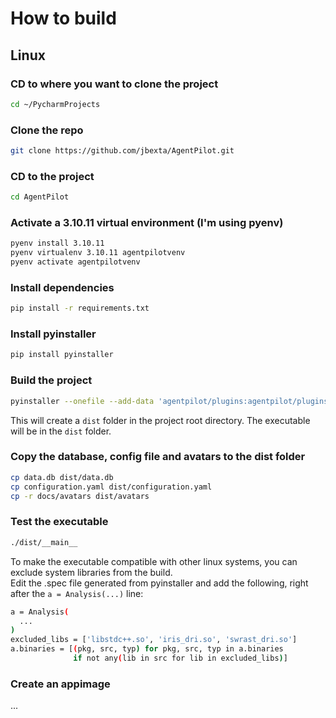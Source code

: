 # How to build

## Linux

### CD to where you want to clone the project

```bash
cd ~/PycharmProjects
```

### Clone the repo
    
```bash
git clone https://github.com/jbexta/AgentPilot.git
```

### CD to the project

```bash
cd AgentPilot
```


### Activate a 3.10.11 virtual environment (I'm using pyenv)

```bash
pyenv install 3.10.11
pyenv virtualenv 3.10.11 agentpilotvenv
pyenv activate agentpilotvenv
```


### Install dependencies

```bash
pip install -r requirements.txt
```

### Install pyinstaller

```bash
pip install pyinstaller
```

### Build the project

```bash
pyinstaller --onefile --add-data 'agentpilot/plugins:agentpilot/plugins' --hidden-import=tiktoken_ext.openai_public --hidden-import=tiktoken_ext agentpilot/__main__.py
```

This will create a `dist` folder in the project root directory. The executable will be in the `dist` folder.

### Copy the database, config file and avatars to the dist folder

```bash
cp data.db dist/data.db
cp configuration.yaml dist/configuration.yaml
cp -r docs/avatars dist/avatars
```

### Test the executable

```bash
./dist/__main__
```

To make the executable compatible with other linux systems, you can exclude system libraries from the build.
<br>Edit the .spec file generated from pyinstaller and add the following, right after the `a = Analysis(...)` line:

```bash
a = Analysis(
  ...
)
excluded_libs = ['libstdc++.so', 'iris_dri.so', 'swrast_dri.so']
a.binaries = [(pkg, src, typ) for pkg, src, typ in a.binaries
              if not any(lib in src for lib in excluded_libs)]
```

### Create an appimage

...